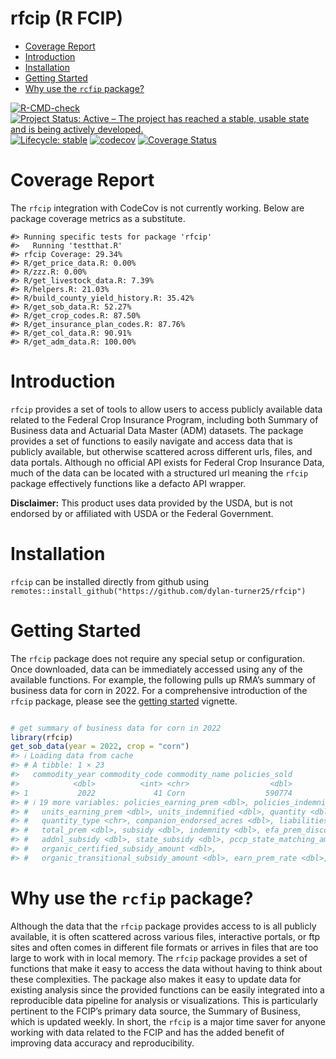 rfcip (R FCIP)
================

- [Coverage Report](#coverage-report)
- [Introduction](#introduction)
- [Installation](#installation)
- [Getting Started](#getting-started)
- [Why use the `rcfip` package?](#why-use-the-rcfip-package)

<!-- README.md is generated from README.Rmd. Please edit that file -->

[![R-CMD-check](https://github.com/dylan-turner25/rfcip/actions/workflows/R-CMD-check.yaml/badge.svg)](https://github.com/dylan-turner25/rfcip/actions/workflows/R-CMD-check.yaml)
[![Project Status: Active – The project has reached a stable, usable
state and is being actively
developed.](https://www.repostatus.org/badges/latest/active.svg)](https://www.repostatus.org/#active)
[![Lifecycle:
stable](https://img.shields.io/badge/lifecycle-stable-brightgreen.svg)](https://www.tidyverse.org/lifecycle/#stable)
[![codecov](https://codecov.io/gh/dylan-turner25/rfcip/graph/badge.svg?token=F6ZBMNEHYT)](https://codecov.io/gh/dylan-turner25/rfcip)
[![Coverage Status](https://coveralls.io/repos/github/dylan-turner25/rfcip/badge.svg?branch=main)](https://coveralls.io/github/dylan-turner25/rfcip?branch=main)

# Coverage Report

The `rfcip` integration with CodeCov is not currently working. Below are
package coverage metrics as a substitute.

    #> Running specific tests for package 'rfcip'
    #>   Running 'testthat.R'
    #> rfcip Coverage: 29.34%
    #> R/get_price_data.R: 0.00%
    #> R/zzz.R: 0.00%
    #> R/get_livestock_data.R: 7.39%
    #> R/helpers.R: 21.03%
    #> R/build_county_yield_history.R: 35.42%
    #> R/get_sob_data.R: 52.27%
    #> R/get_crop_codes.R: 87.50%
    #> R/get_insurance_plan_codes.R: 87.76%
    #> R/get_col_data.R: 90.91%
    #> R/get_adm_data.R: 100.00%

# Introduction

`rfcip` provides a set of tools to allow users to access publicly
available data related to the Federal Crop Insurance Program, including
both Summary of Business data and Actuarial Data Master (ADM) datasets.
The package provides a set of functions to easily navigate and access
data that is publicly available, but otherwise scattered across
different urls, files, and data portals. Although no official API exists
for Federal Crop Insurance Data, much of the data can be located with a
structured url meaning the `rfcip` package effectively functions like a
defacto API wrapper.

**Disclaimer:** This product uses data provided by the USDA, but is not
endorsed by or affiliated with USDA or the Federal Government.

# Installation

`rfcip` can be installed directly from github using
`remotes::install_github("https://github.com/dylan-turner25/rfcip")`

# Getting Started

The `rfcip` package does not require any special setup or configuration.
Once downloaded, data can be immediately accessed using any of the
available functions. For example, the following pulls up RMA’s summary
of business data for corn in 2022. For a comprehensive introduction of
the `rfcip` package, please see the [getting
started](vignettes/rfcip-introduction.md) vignette.

``` r

# get summary of business data for corn in 2022
library(rfcip)
get_sob_data(year = 2022, crop = "corn")
#> ℹ Loading data from cache
#> # A tibble: 1 × 23
#>   commodity_year commodity_code commodity_name policies_sold
#>            <dbl>          <int> <chr>                  <dbl>
#> 1           2022             41 Corn                  590774
#> # ℹ 19 more variables: policies_earning_prem <dbl>, policies_indemnified <dbl>,
#> #   units_earning_prem <dbl>, units_indemnified <dbl>, quantity <dbl>,
#> #   quantity_type <chr>, companion_endorsed_acres <dbl>, liabilities <dbl>,
#> #   total_prem <dbl>, subsidy <dbl>, indemnity <dbl>, efa_prem_discount <dbl>,
#> #   addnl_subsidy <dbl>, state_subsidy <dbl>, pccp_state_matching_amount <dbl>,
#> #   organic_certified_subsidy_amount <dbl>,
#> #   organic_transitional_subsidy_amount <dbl>, earn_prem_rate <dbl>, …
```

# Why use the `rcfip` package?

Although the data that the `rfcip` package provides access to is all
publicly available, it is often scattered across various files,
interactive portals, or ftp sites and often comes in different file
formats or arrives in files that are too large to work with in local
memory. The `rfcip` package provides a set of functions that make it
easy to access the data without having to think about these
complexities. The package also makes it easy to update data for existing
analysis since the provided functions can be easily integrated into a
reproducible data pipeline for analysis or visualizations. This is
particularly pertinent to the FCIP’s primary data source, the Summary of
Business, which is updated weekly. In short, the `rfcip` is a major time
saver for anyone working with data related to the FCIP and has the added
benefit of improving data accuracy and reproducibility.
